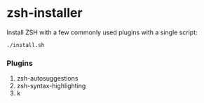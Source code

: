 # zsh-installer

Install ZSH with a few commonly used plugins with a single script:

```bash
./install.sh
```

### Plugins
1. zsh-autosuggestions 
1. zsh-syntax-highlighting
1. k
